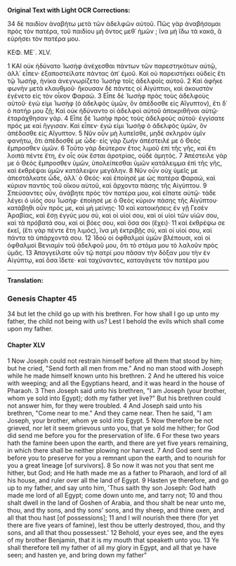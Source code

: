 **Original Text with Light OCR Corrections:**

34 δὲ παιδίον ἀναβήτω μετὰ τῶν ἀδελφῶν αὐτοῦ. Πῶς γὰρ ἀναβήσομαι πρὸς τὸν πατέρα, τοῦ παιδίου μὴ ὄντος μεθ᾿ ἡμῶν ; ἵνα μὴ ἴδω τὰ κακά, ἃ εὑρήσει τὸν πατέρα μου.

ΚΕΦ. ΜΕ´. XLV.

1 ΚΑΙ οὐκ ἠδύνατο Ἰωσὴφ ἀνέχεσθαι πάντων τῶν παρεστηκότων αὐτῷ, ἀλλ᾽ εἶπεν· ἐξαποστείλατε πάντας ἀπ᾽ ἐμοῦ. Καὶ οὐ παρειστήκει οὐδεὶς ἔτι τῷ Ἰωσήφ, ἡνίκα ἀνεγνωρίζετο Ἰωσὴφ τοῖς ἀδελφοῖς αὐτοῦ.
2 Καὶ ἀφῆκε φωνὴν μετὰ κλαυθμοῦ· ἤκουσαν δὲ πάντες οἱ Αἰγύπτιοι, καὶ ἀκουστὸν ἐγένετο εἰς τὸν οἶκον Φαραώ.
3 Εἶπε δὲ Ἰωσὴφ πρὸς τοὺς ἀδελφοὺς αὐτοῦ· ἐγώ εἰμι Ἰωσὴφ (ὁ ἀδελφὸς ὑμῶν, ὃν ἀπέδοσθε εἰς Αἴγυπτον), ἔτι δ᾽ ὁ πατήρ μου ζῇ; Καὶ οὐκ ἠδύναντο οἱ ἀδελφοὶ αὐτοῦ ἀποκριθῆναι αὐτῷ· ἐταράχθησαν γάρ.
4 Εἶπε δὲ Ἰωσὴφ πρὸς τοὺς ἀδελφοὺς αὐτοῦ· ἐγγίσατε πρός με καὶ ἤγγισαν. Καὶ εἶπεν· ἐγώ εἰμι Ἰωσὴφ ὁ ἀδελφὸς ὑμῶν, ὃν ἀπέδοσθε εἰς Αἴγυπτον.
5 Νῦν οὖν μὴ λυπεῖσθε, μηδὲ σκληρὸν ὑμῖν φανήτω, ὅτι ἀπέδοσθέ με ὧδε· εἰς γὰρ ζωὴν ἀπέστειλέ με ὁ Θεὸς ἔμπροσθεν ὑμῶν.
6 Τοῦτο γὰρ δεύτερον ἔτος λιμοῦ ἐπὶ τῆς γῆς, καὶ ἔτι λοιπὰ πέντε ἔτη, ἐν οἷς οὐκ ἔσται ἀροτρίας, οὐδὲ ἀμητός.
7 Ἀπέστειλε γάρ με ὁ Θεὸς ἔμπροσθεν ὑμῶν, ὑπολείπεσθαι ὑμῶν κατάλειμμα ἐπὶ τῆς γῆς, καὶ ἐκθρέψαι ὑμῶν κατάλειψιν μεγάλην.
8 Νῦν οὖν οὐχ ὑμεῖς με ἀπεστάλκατε ὧδε, ἀλλ᾽ ὁ Θεός· καὶ ἐποίησέ με ὡς πατέρα Φαραώ, καὶ κύριον παντὸς τοῦ οἴκου αὐτοῦ, καὶ ἄρχοντα πάσης τῆς Αἰγύπτου.
9 Σπεύσαντες οὖν, ἀνάβητε πρὸς τὸν πατέρα μου, καὶ εἴπατε αὐτῷ· τάδε λέγει ὁ υἱός σου Ἰωσήφ· ἐποίησέ με ὁ Θεὸς κύριον πάσης τῆς Αἰγύπτου· κατάβηθι οὖν πρός με, καὶ μὴ μείνῃς·
10 καὶ κατοικήσεις ἐν γῇ Γεσὲν Ἀραβίας, καὶ ἔσῃ ἐγγύς μου σύ, καὶ οἱ υἱοί σου, καὶ οἱ υἱοὶ τῶν υἱῶν σου, καὶ τὰ πρόβατά σου, καὶ οἱ βόες σου, καὶ ὅσα σοι (ἔχει)·
11 καὶ ἐκθρέψω σε ἐκεῖ, (ἔτι γὰρ πέντε ἔτη λιμός), ἵνα μὴ ἐκτριβῇς σύ, καὶ οἱ υἱοί σου, καὶ πάντα τὰ ὑπάρχοντά σου.
12 Ἰδοὺ οἱ ὀφθαλμοὶ ὑμῶν βλέπουσι, καὶ οἱ ὀφθαλμοὶ Βενιαμὶν τοῦ ἀδελφοῦ μου, ὅτι τὸ στόμα μου τὸ λαλοῦν πρὸς ὑμᾶς.
13 Ἀπαγγείλατε οὖν τῷ πατρί μου πᾶσαν τὴν δόξαν μου τὴν ἐν Αἰγύπτῳ, καὶ ὅσα ἴδετε· καὶ ταχύναντες, καταγάγετε τὸν πατέρα μου

---

**Translation:**

### Genesis Chapter 45

34 but let the child go up with his brethren. For how shall I go up unto my father, the child not being with us? Lest I behold the evils which shall come upon my father.

#### Chapter XLV

1 Now Joseph could not restrain himself before all them that stood by him; but he cried, "Send forth all men from me." And no man stood with Joseph while he made himself known unto his brethren.
2 And he uttered his voice with weeping; and all the Egyptians heard, and it was heard in the house of Pharaoh.
3 Then Joseph said unto his brethren, "I am Joseph (your brother, whom ye sold into Egypt); doth my father yet live?" But his brethren could not answer him, for they were troubled.
4 And Joseph said unto his brethren, "Come near to me." And they came near. Then he said, "I am Joseph, your brother, whom ye sold into Egypt.
5 Now therefore be not grieved, nor let it seem grievous unto you, that ye sold me hither; for God did send me before you for the preservation of life.
6 For these two years hath the famine been upon the earth, and there are yet five years remaining, in which there shall be neither plowing nor harvest.
7 And God sent me before you to preserve for you a remnant upon the earth, and to nourish for you a great lineage [of survivors].
8 So now it was not you that sent me hither, but God; and He hath made me as a father to Pharaoh, and lord of all his house, and ruler over all the land of Egypt.
9 Hasten ye therefore, and go up to my father, and say unto him, 'Thus saith thy son Joseph: God hath made me lord of all Egypt; come down unto me, and tarry not;
10 and thou shalt dwell in the land of Goshen of Arabia, and thou shalt be near unto me, thou, and thy sons, and thy sons' sons, and thy sheep, and thine oxen, and all that thou hast [of possessions];
11 and I will nourish thee there (for yet there are five years of famine), lest thou be utterly destroyed, thou, and thy sons, and all that thou possessest.'
12 Behold, your eyes see, and the eyes of my brother Benjamin, that it is my mouth that speaketh unto you.
13 Ye shall therefore tell my father of all my glory in Egypt, and all that ye have seen; and hasten ye, and bring down my father"